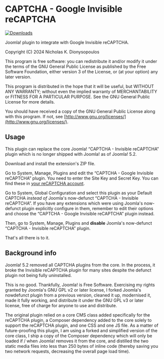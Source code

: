 # CAPTCHA - Google Invisible reCAPTCHA

[![Downloads](https://img.shields.io/github/downloads/nikosdion/plg_captcha_google/latest/total?sort=semver&style=for-the-badge&logoColor=%23ffffff&label=Download
)](https://github.com/nikosdion/plg_captcha_google/releases)

Joomla! plugin to integrate with Google Invisible reCAPTCHA.

Copyright (C) 2024 Nicholas K. Dionysopoulos

This program is free software: you can redistribute it and/or modify it under the terms of the GNU General Public License as published by the Free Software Foundation, either version 3 of the License, or (at your option) any later version.

This program is distributed in the hope that it will be useful, but WITHOUT ANY WARRANTY; without even the implied warranty of MERCHANTABILITY or FITNESS FOR A PARTICULAR PURPOSE. See the GNU General Public License for more details.

You should have received a copy of the GNU General Public License along with this program. If not, see [http://www.gnu.org/licenses/](http://www.gnu.org/licenses/).

## Usage

This plugin can replace the core Joomla! “CAPTCHA - Invisible reCAPTCHA” plugin which is no longer shipped with Joomla! as of Joomla! 5.2.

Download and install the extension's ZIP file.

Go to System, Manage, Plugins and edit the “CAPTCHA - Google Invisible reCAPTCHA” plugin. You need to enter the Site Key and Secret Key. You can find these in [your reCAPTCHA account](https://www.google.com/recaptcha).

Go to System, Global Configuration and select this plugin as your Default CAPTCHA _instead of_ Joomla's now-defunct “CAPTCHA - Invisible reCAPTCHA”. If you have any extensions which were using Joomla's now-defunct plugin explicitly configure in them, remember to edit their options and choose the “CAPTCHA - Google Invisible reCAPTCHA” plugin instead.

Then, go to System, Manage, Plugins and **disable** Joomla's now-defunct “CAPTCHA - Invisible reCAPTCHA” plugin.

That's all there is to it.

## Background info

Joomla! 5.2 removed all CAPTCHA plugins from the core. In the process, it broke the Invisible reCAPTCHA plugin for many sites despite the defunct plugin not being fully uninstalled.

This is no good. Thankfully, Joomla! is Free Software. Exercising my rights granted by Joomla's GNU GPL v2 or later license, I forked Joomla's nowdefunct plugin from a previous version, cleaned it up, modernised it, made it fully working, and distribute it under the GNU GPL v3 or later license, free of charge for anyone to use and distribute. 

The original plugin relied on a core CMS class added specifically for the reCAPTCHA plugin, a Composer dependency added to the core solely to support the reCAPTCHA plugin, and one CSS and one JS file. As a matter of future-proofing this plugin, I am using a forked and simplified version of the core class, I ship a copy of the Composer dependency which will only be loaded if / when Joomla! removes it from the core, and distilled the two static media files into less than 250 bytes of inline code (thereby saving you two network requests, decreasing the overall page load time).